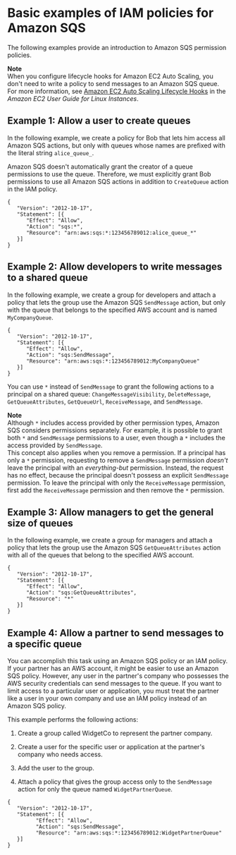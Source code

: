 # Basic examples of IAM policies for Amazon SQS<a name="sqs-basic-examples-of-iam-policies"></a>

The following examples provide an introduction to Amazon SQS permission policies\.

**Note**  
When you configure lifecycle hooks for Amazon EC2 Auto Scaling, you don't need to write a policy to send messages to an Amazon SQS queue\. For more information, see [Amazon EC2 Auto Scaling Lifecycle Hooks](https://docs.aws.amazon.com/autoscaling/ec2/userguide/lifecycle-hooks.html) in the *Amazon EC2 User Guide for Linux Instances*\.

## Example 1: Allow a user to create queues<a name="allow-queue-creation"></a>

In the following example, we create a policy for Bob that lets him access all Amazon SQS actions, but only with queues whose names are prefixed with the literal string `alice_queue_`\.

Amazon SQS doesn't automatically grant the creator of a queue permissions to use the queue\. Therefore, we must explicitly grant Bob permissions to use all Amazon SQS actions in addition to `CreateQueue` action in the IAM policy\.

```
{
   "Version": "2012-10-17",
   "Statement": [{
      "Effect": "Allow",
      "Action": "sqs:*",
      "Resource": "arn:aws:sqs:*:123456789012:alice_queue_*"
   }]
}
```

## Example 2: Allow developers to write messages to a shared queue<a name="write-messages-to-shared-queue"></a>

In the following example, we create a group for developers and attach a policy that lets the group use the Amazon SQS `SendMessage` action, but only with the queue that belongs to the specified AWS account and is named `MyCompanyQueue`\.

```
{
   "Version": "2012-10-17",
   "Statement": [{
      "Effect": "Allow",
      "Action": "sqs:SendMessage",
      "Resource": "arn:aws:sqs:*:123456789012:MyCompanyQueue"
   }]
}
```

You can use `*` instead of `SendMessage` to grant the following actions to a principal on a shared queue: `ChangeMessageVisibility`, `DeleteMessage`, `GetQueueAttributes`, `GetQueueUrl`, `ReceiveMessage`, and `SendMessage`\.

**Note**  
Although `*` includes access provided by other permission types, Amazon SQS considers permissions separately\. For example, it is possible to grant both `*` and `SendMessage` permissions to a user, even though a `*` includes the access provided by `SendMessage`\.  
This concept also applies when you remove a permission\. If a principal has only a `*` permission, requesting to remove a `SendMessage` permission *doesn't* leave the principal with an *everything\-but* permission\. Instead, the request has no effect, because the principal doesn't possess an explicit `SendMessage` permission\. To leave the principal with only the `ReceiveMessage` permission, first add the `ReceiveMessage` permission and then remove the `*` permission\.

## Example 3: Allow managers to get the general size of queues<a name="get-size-of-queues"></a>

In the following example, we create a group for managers and attach a policy that lets the group use the Amazon SQS `GetQueueAttributes` action with all of the queues that belong to the specified AWS account\.

```
{
   "Version": "2012-10-17",
   "Statement": [{
      "Effect": "Allow",
      "Action": "sqs:GetQueueAttributes",
      "Resource": "*"   
   }]
}
```

## Example 4: Allow a partner to send messages to a specific queue<a name="send-messages-to-specific-queue"></a>

You can accomplish this task using an Amazon SQS policy or an IAM policy\. If your partner has an AWS account, it might be easier to use an Amazon SQS policy\. However, any user in the partner's company who possesses the AWS security credentials can send messages to the queue\. If you want to limit access to a particular user or application, you must treat the partner like a user in your own company and use an IAM policy instead of an Amazon SQS policy\.

This example performs the following actions:

1. Create a group called WidgetCo to represent the partner company\.

1. Create a user for the specific user or application at the partner's company who needs access\.

1. Add the user to the group\.

1. Attach a policy that gives the group access only to the `SendMessage` action for only the queue named `WidgetPartnerQueue`\.

```
{
   "Version": "2012-10-17",
   "Statement": [{
         "Effect": "Allow",
         "Action": "sqs:SendMessage",
         "Resource": "arn:aws:sqs:*:123456789012:WidgetPartnerQueue"
   }]
}
```